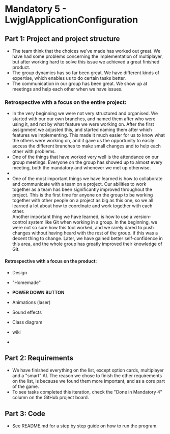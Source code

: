 # Mandatory 5 - LwjglApplicationConfiguration

## Part 1: Project and project structure
- The team think that the choices we've made has worked out great. We have had some problems concerning the implementation of multiplayer, but after working hard to solve this issue we achieved a great finished product.
- The group dynamics has so far been great. We have different kinds of expertise, which enables us to do certain tasks better.
- The communication in our group has been great. We show up at meetings and help each other when we have issues. 
### Retrospective with a focus on the entire project:
   - In the very beginning we were not very structured and organised. We started with our our own branches, and named them after who
   were using it, and not by what feature we were working on. After the first assignment we adjusted this, and started naming them after which features we
   implementing. This made it much easier for us to know what the others were working on, and it gave us the opportunity to easily access
   the different branches to make small changes and to help each other with problems.
   - One of the things that have worked very well is the attendance on our group meetings. Everyone on the group has showed up to almost 
   every meeting, both the mandatory and whenever we met up otherwise.
   - 
   - One of the most important things we have learned is how to collaborate and communicate with a team on a project. Our abilities to work together as a team has been
   significantly improved throughout the project. This is the first time for anyone on the group to be working together with 
   other people on a project as big as this one, so we all learned a lot about how to coordinate and work together with each other. <br/>
   Another important thing we have learned, is how to use a version-control system like Git when working in a group. In the beginning, we were not so sure
   how this tool worked, and we rarely dared to push changes without having heard with the rest of the group.
   if this was a decent thing to change. Later, we have gained better self-confidence in this area, and the whole group
   has greatly improved their knowledge of Git. 
#### Retrospective with a focus on the product:
 - Design
 - "Homemade"
 - **POWER DOWN BUTTON**
 - Animations (laser)
 - Sound effects
 - Class diagram
 - wiki
 
 - 


## Part 2: Requirements
- We have finished everything on the list, except option cards, multiplayer and a "smart" AI.
The reason we chose to finish the other requirements on the list, is because we found them more important, and as a core part of the game.
 - To see tasks completed this iteration, check the "Done in Mandatory 4" column on the GitHub project board.


    
## Part 3: Code
- See README.md for a step by step guide on how to run the program.